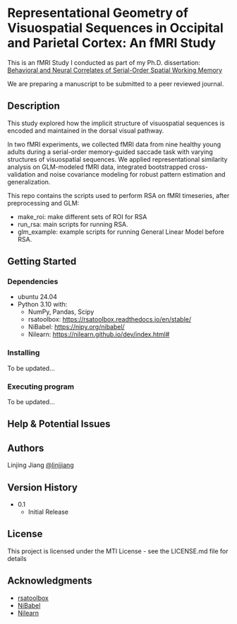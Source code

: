 # Representational Geometry of Visuospatial Sequences in Occipital and Parietal Cortex: An fMRI Study

This is an fMRI Study I conducted as part of my Ph.D. dissertation: [Behavioral and Neural Correlates of Serial-Order Spatial Working Memory](https://www.proquest.com/docview/3123663226?pq-origsite=gscholar&fromopenview=true&sourcetype=Dissertations%20&%20Theses)

We are preparing a manuscript to be submitted to a peer reviewed journal.

## Description

This study explored how the implicit structure of visuospatial sequences is encoded and maintained in the dorsal visual pathway.

In two fMRI experiments, we collected fMRI data from nine healthy young adults during a serial-order memory-guided saccade task with varying structures of visuospatial sequences. We applied representational similarity analysis on GLM-modeled fMRI data, integrated bootstrapped cross-validation and noise covariance modeling for robust pattern estimation and generalization. 

This repo contains the scripts used to perform RSA on fMRI timeseries, after preprocessing and GLM:
* make_roi: make different sets of ROI for RSA
* run_rsa: main scripts for running RSA.
* glm_example: example scripts for running General Linear Model before RSA.

## Getting Started

### Dependencies

* ubuntu 24.04
* Python 3.10 with:
	* NumPy, Pandas, Scipy
	* rsatoolbox: https://rsatoolbox.readthedocs.io/en/stable/
	* NiBabel: https://nipy.org/nibabel/
	* Nilearn: https://nilearn.github.io/dev/index.html#

### Installing

To be updated...

### Executing program

To be updated...

## Help & Potential Issues


## Authors

Linjing Jiang
[@linjjiang](https://github.com/linjjiang)

## Version History

* 0.1
    * Initial Release

## License

This project is licensed under the MTI License - see the LICENSE.md file for details

## Acknowledgments

* [rsatoolbox](https://rsatoolbox.readthedocs.io/en/stable/)
* [NiBabel](https://nipy.org/nibabel/)
* [Nilearn](https://nilearn.github.io/dev/index.html#)
